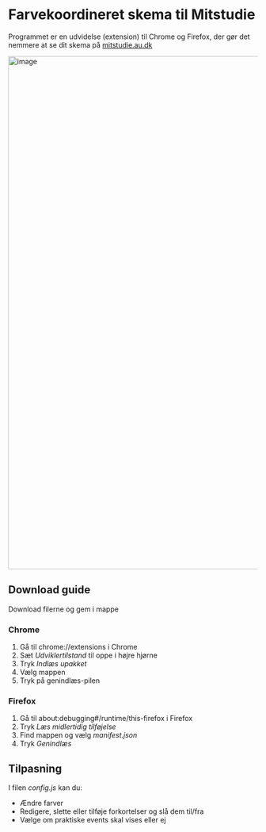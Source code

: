 # Farvekoordineret skema til Mitstudie

Programmet er en udvidelse (extension) til Chrome og Firefox, der gør det nemmere at se dit skema på [mitstudie.au.dk](https://mitstudie.au.dk)

<img width="1893" height="1035" alt="image" src="https://github.com/user-attachments/assets/cb55f845-f577-43ad-8d6c-8ff53c0f8c5f" />

## Download guide

Download filerne og gem i mappe

### Chrome
1. Gå til chrome://extensions i Chrome
2. Sæt *Udviklertilstand* til oppe i højre hjørne
3. Tryk *Indlæs upakket*
4. Vælg mappen
5. Tryk på genindlæs-pilen

### Firefox
1. Gå til about:debugging#/runtime/this-firefox i Firefox
2. Tryk *Læs midlertidig tilføjelse*
3. Find mappen og vælg *manifest.json*
4. Tryk *Genindlæs*

## Tilpasning

I filen *config.js* kan du:
* Ændre farver
* Redigere, slette eller tilføje forkortelser og slå dem til/fra
* Vælge om praktiske events skal vises eller ej
